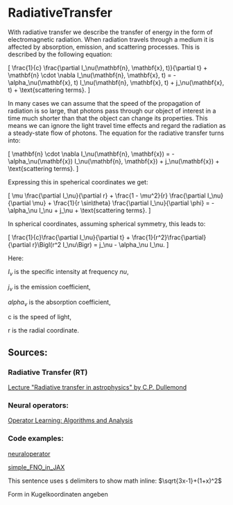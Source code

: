 # RadiativeTransfer

With radiative transfer we describe the transfer of energy in the form of electromagnetic radiation. When radiation travels through a medium it is affected by absorption, emission, and scattering processes. This is described by the following equation:

\[
\frac{1}{c} \frac{\partial I_\nu(\mathbf{n}, \mathbf{x}, t)}{\partial t} + \mathbf{n} \cdot \nabla I_\nu(\mathbf{n}, \mathbf{x}, t) = -\alpha_\nu(\mathbf{x}, t) I_\nu(\mathbf{n}, \mathbf{x}, t) + j_\nu(\mathbf{x}, t) + \text{scattering terms}.
\]

In many cases we can assume that the speed of the propagation of radiation is so large, that photons pass through our object of interest in a time much shorter than that the object can change its properties. This means we can ignore the light travel time effects and regard the radiation as a steady-state flow of photons. The equation for the radiative transfer turns into:

\[
\mathbf{n} \cdot \nabla I_\nu(\mathbf{n}, \mathbf{x}) = -\alpha_\nu(\mathbf{x}) I_\nu(\mathbf{n}, \mathbf{x}) + j_\nu(\mathbf{x}) + \text{scattering terms}.
\]

Expressing this in speherical coordinates we get:

\[
\mu \frac{\partial I_\nu}{\partial r} + \frac{1 - \mu^2}{r} \frac{\partial I_\nu}{\partial \mu} + \frac{1}{r \sin\theta} \frac{\partial I_\nu}{\partial \phi} = -\alpha_\nu I_\nu + j_\nu + \text{scattering terms}.
\]

In spherical coordinates, assuming spherical symmetry, this leads to:

\[
\frac{1}{c}\frac{\partial I_\nu}{\partial t} + \frac{1}{r^2}\frac{\partial}{\partial r}\Bigl(r^2 I_\nu\Bigr) = j_\nu - \alpha_\nu I_\nu.
\]

Here:

 $I_\nu$ is the specific intensity at frequency $nu$, 

 $j_\nu$ is the emission coefficient,

 $alpha_\nu$ is the absorption coefficient,

c is the speed of light,

r is the radial coordinate.


## Sources: 

### Radiative Transfer (RT)
[Lecture "Radiative transfer in astrophysics" by C.P. Dullemond](https://www.ita.uni-heidelberg.de/~dullemond/lectures/radtrans_2017/index.shtml?lang=en)

### Neural operators:
[Operator Learning: Algorithms and Analysis](https://arxiv.org/abs/2402.15715)

### Code examples:
[neuraloperator](https://github.com/neuraloperator/neuraloperator)

[simple_FNO_in_JAX](https://github.com/Ceyron/machine-learning-and-simulation/blob/main/english/neural_operators/simple_FNO_in_JAX.ipynb)






This sentence uses `$` delimiters to show math inline: $\sqrt{3x-1}+(1+x)^2$


Form in Kugelkoordinaten angeben


